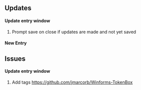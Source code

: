 ## Updates

#### Update entry window

1. Prompt save on close if updates are made and not yet saved


#### New Entry


## Issues

#### Update entry window

1. Add tags https://github.com/jmarcorb/Winforms-TokenBox